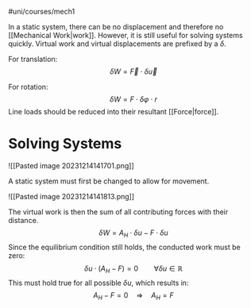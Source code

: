 #uni/courses/mech1 

In a static system, there can be no displacement and therefore no [[Mechanical Work|work]]. However, it is still useful for solving systems quickly.
Virtual work and virtual displacements are prefixed by a $\delta$.

For translation:
$$
\delta W = \overrightarrow{F} \cdot \delta \overrightarrow{u}
$$

For rotation:
$$
\delta W = F \cdot \delta \varphi \cdot r
$$
Line loads should be reduced into their resultant [[Force|force]].

# Solving Systems

![[Pasted image 20231214141701.png]]

A static system must first be changed to allow for movement.

![[Pasted image 20231214141813.png]]

The virtual work is then the sum of all contributing forces with their distance.
$$
\delta W = A_{H} \cdot \delta u - F \cdot \delta u
$$
Since the equilibrium condition still holds, the conducted work must be zero:
$$
\delta u \cdot( A_{H} - F) = 0 \qquad \forall \delta u \in \mathbb{R}
$$
This must hold true for all possible $\delta u$, which results in:
$$
A_{H} - F = 0 \quad \Rightarrow \quad A_{H} = F
$$
